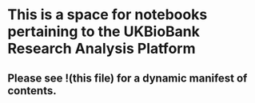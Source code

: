# This is a space for notebooks pertaining to the UKBioBank Research Analysis Platform

## Please see !(this file) for a dynamic manifest of contents.  

